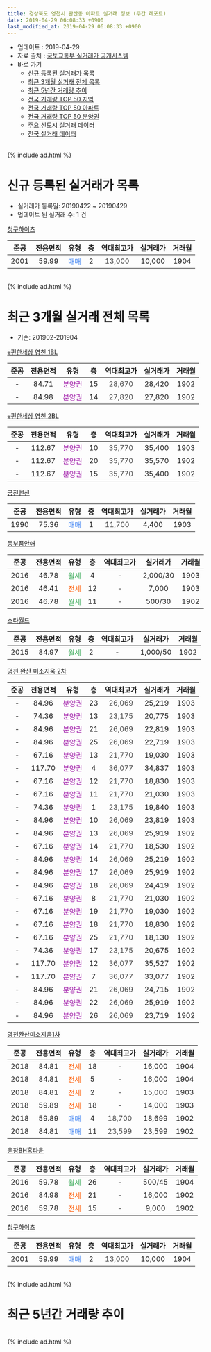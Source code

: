 ```yaml
---
title: 경상북도 영천시 완산동 아파트 실거래 정보 (주간 레포트)
date: 2019-04-29 06:08:33 +0900
last_modified_at: 2019-04-29 06:08:33 +0900
---
```


* 업데이트 : 2019-04-29
* 자료 출처 : [국토교통부 실거래가 공개시스템](http://rt.molit.go.kr)
* 바로 가기
    * [신규 등록된 실거래가 목록](#신규-등록된-실거래가-목록)
    * [최근 3개월 실거래 전체 목록](#최근-3개월-실거래-전체-목록)
    * [최근 5년간 거래량 추이](#최근-5년간-거래량-추이)
    * [전국 거래량 TOP 50 지역](https://inasie.github.io/apt-trade-info/최근-3개월-전국에서-가장-거래가-많이-발생한-지역)
    * [전국 거래량 TOP 50 아파트](https://inasie.github.io/apt-trade-info/최근-3개월-전국에서-가장-거래가-많이-발생한-아파트)
    * [전국 거래량 TOP 50 분양권](https://inasie.github.io/apt-trade-info/최근-3개월-전국에서-가장-거래가-많이-발생한-분양권)
    * [주요 신도시 실거래 데이터](https://inasie.github.io/apt-trade-info/주요-신도시)
    * [전국 실거래 데이터](https://inasie.github.io/apt-trade-info/전국)
<br>
{% include ad.html %}
<br>

# 신규 등록된 실거래가 목록
* 실거래가 등록일: 20190422 ~ 20190429
* 업데이트 된 실거래 수: 1 건


[청구하이츠](https://search.naver.com/search.naver?query=%EA%B2%BD%EC%83%81%EB%B6%81%EB%8F%84+%EC%98%81%EC%B2%9C%EC%8B%9C+%EC%99%84%EC%82%B0%EB%8F%99+%EC%B2%AD%EA%B5%AC%ED%95%98%EC%9D%B4%EC%B8%A0)

|준공|전용면적|유형|층|역대최고가|실거래가|거래월|
|:---:|:---:|:---:|:---:|:---:|:---:|:---:|
|2001|59.99|<span style="color:#4285f3">매매</span>|2|<span style="color:#444444">13,000</span>|10,000|1904|


<br>
{% include ad.html %}
<br>

# 최근 3개월 실거래 전체 목록
* 기준: 201902-201904


[e편한세상 영천 1BL](https://search.naver.com/search.naver?query=%EA%B2%BD%EC%83%81%EB%B6%81%EB%8F%84+%EC%98%81%EC%B2%9C%EC%8B%9C+%EC%99%84%EC%82%B0%EB%8F%99+e%ED%8E%B8%ED%95%9C%EC%84%B8%EC%83%81+%EC%98%81%EC%B2%9C+1BL)

|준공|전용면적|유형|층|역대최고가|실거래가|거래월|
|:---:|:---:|:---:|:---:|:---:|:---:|:---:|
|-|84.71|<span style="color:#9C11A5">분양권</span>|15|<span style="color:#444444">28,670</span>|28,420|1902|
|-|84.98|<span style="color:#9C11A5">분양권</span>|14|<span style="color:#444444">27,820</span>|27,820|1902|

[e편한세상 영천 2BL](https://search.naver.com/search.naver?query=%EA%B2%BD%EC%83%81%EB%B6%81%EB%8F%84+%EC%98%81%EC%B2%9C%EC%8B%9C+%EC%99%84%EC%82%B0%EB%8F%99+e%ED%8E%B8%ED%95%9C%EC%84%B8%EC%83%81+%EC%98%81%EC%B2%9C+2BL)

|준공|전용면적|유형|층|역대최고가|실거래가|거래월|
|:---:|:---:|:---:|:---:|:---:|:---:|:---:|
|-|112.67|<span style="color:#9C11A5">분양권</span>|10|<span style="color:#444444">35,770</span>|35,400|1903|
|-|112.67|<span style="color:#9C11A5">분양권</span>|20|<span style="color:#444444">35,770</span>|35,570|1902|
|-|112.67|<span style="color:#9C11A5">분양권</span>|15|<span style="color:#444444">35,770</span>|35,400|1902|

[궁전맨션](https://search.naver.com/search.naver?query=%EA%B2%BD%EC%83%81%EB%B6%81%EB%8F%84+%EC%98%81%EC%B2%9C%EC%8B%9C+%EC%99%84%EC%82%B0%EB%8F%99+%EA%B6%81%EC%A0%84%EB%A7%A8%EC%85%98)

|준공|전용면적|유형|층|역대최고가|실거래가|거래월|
|:---:|:---:|:---:|:---:|:---:|:---:|:---:|
|1990|75.36|<span style="color:#4285f3">매매</span>|1|<span style="color:#444444">11,700</span>|4,400|1903|

[동부품안애](https://search.naver.com/search.naver?query=%EA%B2%BD%EC%83%81%EB%B6%81%EB%8F%84+%EC%98%81%EC%B2%9C%EC%8B%9C+%EC%99%84%EC%82%B0%EB%8F%99+%EB%8F%99%EB%B6%80%ED%92%88%EC%95%88%EC%95%A0)

|준공|전용면적|유형|층|역대최고가|실거래가|거래월|
|:---:|:---:|:---:|:---:|:---:|:---:|:---:|
|2016|46.78|<span style="color:#34a853">월세</span>|4|<span style="color:#444444">-</span>|2,000/30|1903|
|2016|46.41|<span style="color:#ff5a00">전세</span>|12|<span style="color:#444444">-</span>|7,000|1903|
|2016|46.78|<span style="color:#34a853">월세</span>|11|<span style="color:#444444">-</span>|500/30|1902|

[스타월드](https://search.naver.com/search.naver?query=%EA%B2%BD%EC%83%81%EB%B6%81%EB%8F%84+%EC%98%81%EC%B2%9C%EC%8B%9C+%EC%99%84%EC%82%B0%EB%8F%99+%EC%8A%A4%ED%83%80%EC%9B%94%EB%93%9C)

|준공|전용면적|유형|층|역대최고가|실거래가|거래월|
|:---:|:---:|:---:|:---:|:---:|:---:|:---:|
|2015|84.97|<span style="color:#34a853">월세</span>|2|<span style="color:#444444">-</span>|1,000/50|1902|

[영천 완산 미소지움 2차](https://search.naver.com/search.naver?query=%EA%B2%BD%EC%83%81%EB%B6%81%EB%8F%84+%EC%98%81%EC%B2%9C%EC%8B%9C+%EC%99%84%EC%82%B0%EB%8F%99+%EC%98%81%EC%B2%9C+%EC%99%84%EC%82%B0+%EB%AF%B8%EC%86%8C%EC%A7%80%EC%9B%80+2%EC%B0%A8)

|준공|전용면적|유형|층|역대최고가|실거래가|거래월|
|:---:|:---:|:---:|:---:|:---:|:---:|:---:|
|-|84.96|<span style="color:#9C11A5">분양권</span>|23|<span style="color:#444444">26,069</span>|25,219|1903|
|-|74.36|<span style="color:#9C11A5">분양권</span>|13|<span style="color:#444444">23,175</span>|20,775|1903|
|-|84.96|<span style="color:#9C11A5">분양권</span>|21|<span style="color:#444444">26,069</span>|22,819|1903|
|-|84.96|<span style="color:#9C11A5">분양권</span>|25|<span style="color:#444444">26,069</span>|22,719|1903|
|-|67.16|<span style="color:#9C11A5">분양권</span>|13|<span style="color:#444444">21,770</span>|19,030|1903|
|-|117.70|<span style="color:#9C11A5">분양권</span>|4|<span style="color:#444444">36,077</span>|34,837|1903|
|-|67.16|<span style="color:#9C11A5">분양권</span>|12|<span style="color:#444444">21,770</span>|18,830|1903|
|-|67.16|<span style="color:#9C11A5">분양권</span>|11|<span style="color:#444444">21,770</span>|21,030|1903|
|-|74.36|<span style="color:#9C11A5">분양권</span>|1|<span style="color:#444444">23,175</span>|19,840|1903|
|-|84.96|<span style="color:#9C11A5">분양권</span>|10|<span style="color:#444444">26,069</span>|23,819|1903|
|-|84.96|<span style="color:#9C11A5">분양권</span>|13|<span style="color:#444444">26,069</span>|25,919|1902|
|-|67.16|<span style="color:#9C11A5">분양권</span>|14|<span style="color:#444444">21,770</span>|18,530|1902|
|-|84.96|<span style="color:#9C11A5">분양권</span>|14|<span style="color:#444444">26,069</span>|25,219|1902|
|-|84.96|<span style="color:#9C11A5">분양권</span>|17|<span style="color:#444444">26,069</span>|25,919|1902|
|-|84.96|<span style="color:#9C11A5">분양권</span>|18|<span style="color:#444444">26,069</span>|24,419|1902|
|-|67.16|<span style="color:#9C11A5">분양권</span>|8|<span style="color:#444444">21,770</span>|21,030|1902|
|-|67.16|<span style="color:#9C11A5">분양권</span>|19|<span style="color:#444444">21,770</span>|19,030|1902|
|-|67.16|<span style="color:#9C11A5">분양권</span>|18|<span style="color:#444444">21,770</span>|18,830|1902|
|-|67.16|<span style="color:#9C11A5">분양권</span>|25|<span style="color:#444444">21,770</span>|18,130|1902|
|-|74.36|<span style="color:#9C11A5">분양권</span>|17|<span style="color:#444444">23,175</span>|20,675|1902|
|-|117.70|<span style="color:#9C11A5">분양권</span>|12|<span style="color:#444444">36,077</span>|35,527|1902|
|-|117.70|<span style="color:#9C11A5">분양권</span>|7|<span style="color:#444444">36,077</span>|33,077|1902|
|-|84.96|<span style="color:#9C11A5">분양권</span>|21|<span style="color:#444444">26,069</span>|24,715|1902|
|-|84.96|<span style="color:#9C11A5">분양권</span>|22|<span style="color:#444444">26,069</span>|25,919|1902|
|-|84.96|<span style="color:#9C11A5">분양권</span>|26|<span style="color:#444444">26,069</span>|23,719|1902|

[영천완산미소지움1차](https://search.naver.com/search.naver?query=%EA%B2%BD%EC%83%81%EB%B6%81%EB%8F%84+%EC%98%81%EC%B2%9C%EC%8B%9C+%EC%99%84%EC%82%B0%EB%8F%99+%EC%98%81%EC%B2%9C%EC%99%84%EC%82%B0%EB%AF%B8%EC%86%8C%EC%A7%80%EC%9B%801%EC%B0%A8)

|준공|전용면적|유형|층|역대최고가|실거래가|거래월|
|:---:|:---:|:---:|:---:|:---:|:---:|:---:|
|2018|84.81|<span style="color:#ff5a00">전세</span>|18|<span style="color:#444444">-</span>|16,000|1904|
|2018|84.81|<span style="color:#ff5a00">전세</span>|5|<span style="color:#444444">-</span>|16,000|1904|
|2018|84.81|<span style="color:#ff5a00">전세</span>|2|<span style="color:#444444">-</span>|15,000|1903|
|2018|59.89|<span style="color:#ff5a00">전세</span>|18|<span style="color:#444444">-</span>|14,000|1903|
|2018|59.89|<span style="color:#4285f3">매매</span>|4|<span style="color:#444444">18,700</span>|18,699|1902|
|2018|84.81|<span style="color:#4285f3">매매</span>|11|<span style="color:#444444">23,599</span>|23,599|1902|


<script async src="//pagead2.googlesyndication.com/pagead/js/adsbygoogle.js"></script>
<!-- 기본 -->
<ins class="adsbygoogle"
     style="display:block"
     data-ad-client="ca-pub-2446590836940007"
     data-ad-slot="1659523306"
     data-ad-format="auto"
     data-full-width-responsive="true"></ins>
<script>
(adsbygoogle = window.adsbygoogle || []).push({});
</script>


[윤창BH홈타운](https://search.naver.com/search.naver?query=%EA%B2%BD%EC%83%81%EB%B6%81%EB%8F%84+%EC%98%81%EC%B2%9C%EC%8B%9C+%EC%99%84%EC%82%B0%EB%8F%99+%EC%9C%A4%EC%B0%BDBH%ED%99%88%ED%83%80%EC%9A%B4)

|준공|전용면적|유형|층|역대최고가|실거래가|거래월|
|:---:|:---:|:---:|:---:|:---:|:---:|:---:|
|2016|59.78|<span style="color:#34a853">월세</span>|26|<span style="color:#444444">-</span>|500/45|1904|
|2016|84.98|<span style="color:#ff5a00">전세</span>|21|<span style="color:#444444">-</span>|16,000|1902|
|2016|59.78|<span style="color:#ff5a00">전세</span>|15|<span style="color:#444444">-</span>|9,000|1902|

[청구하이츠](https://search.naver.com/search.naver?query=%EA%B2%BD%EC%83%81%EB%B6%81%EB%8F%84+%EC%98%81%EC%B2%9C%EC%8B%9C+%EC%99%84%EC%82%B0%EB%8F%99+%EC%B2%AD%EA%B5%AC%ED%95%98%EC%9D%B4%EC%B8%A0)

|준공|전용면적|유형|층|역대최고가|실거래가|거래월|
|:---:|:---:|:---:|:---:|:---:|:---:|:---:|
|2001|59.99|<span style="color:#4285f3">매매</span>|2|<span style="color:#444444">13,000</span>|10,000|1904|


<br>
{% include ad.html %}
<br>

# 최근 5년간 거래량 추이


<div style="width:100%;">
    <canvas id="deal_progress" height="200"></canvas>
</div>

<script>
new Chart(document.getElementById("deal_progress"), {
    type: 'line',
    data: {
        labels: ['201404','201405','201406','201407','201408','201409','201410','201411','201412','201501','201502','201503','201504','201505','201506','201507','201508','201509','201510','201511','201512','201601','201602','201603','201604','201605','201606','201607','201608','201609','201610','201611','201612','201701','201702','201703','201704','201705','201706','201707','201708','201709','201710','201711','201712','201801','201802','201803','201804','201805','201806','201807','201808','201809','201810','201811','201812','201901','201902','201903','201904'],
        datasets: [{
            label: '매매',
            pointRadius: 1,
            data: [5, 1, 0, 0, 2, 4, 2, 3, 1, 3, 2, 5, 2, 3, 2, 4, 1, 0, 1, 2, 3, 2, 3, 2, 5, 1, 1, 2, 1, 1, 0, 3, 5, 2, 6, 5, 7, 2, 2, 4, 4, 1, 2, 2, 1, 14, 15, 22, 18, 14, 13, 8, 14, 19, 9, 44, 16, 16, 21, 12, 1],
            borderColor: "rgba(255, 201, 14, 1)",
            backgroundColor: "rgba(255, 201, 14, 0.5)",
            fill: false,
            lineTension: 0
        },{
            label: '전월세',
            pointRadius: 1,
            data: [0, 0, 0, 0, 1, 0, 1, 0, 0, 0, 1, 0, 0, 0, 0, 0, 1, 0, 1, 1, 0, 0, 1, 0, 0, 0, 1, 1, 0, 0, 3, 3, 3, 3, 3, 3, 0, 2, 1, 1, 1, 1, 4, 3, 3, 15, 16, 18, 26, 13, 12, 6, 9, 10, 10, 8, 4, 6, 4, 4, 3],
            borderColor: "rgba(0, 141, 185, 1)",
            backgroundColor: "rgba(0, 141, 185, 0.5)",
            fill: false,
            lineTension: 0
        }
        ]
    },
    options: {
        responsive: true,
        title: {
            display: false
        },
        tooltips: {
            mode: 'index',
            intersect: false
        },
        hover: {
            mode: 'nearest',
            intersect: true
        },
        scales: {
            xAxes: [{
                display: true,
                scaleLabel: {
                    display: true,
                    labelString: '년/월'
                }
            }],
            yAxes: [{
                display: true,
                ticks: {
                    suggestedMin: 0,
                },
                scaleLabel: {
                    display: true,
                    labelString: '실거래 수'
                }
            }]
        }
    }
});

</script>


<br>
{% include ad.html %}
<br>

